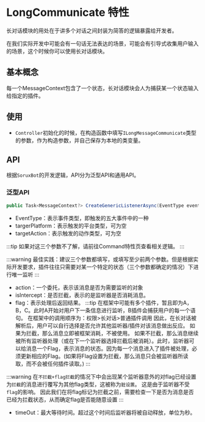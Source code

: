 # LongCommunicate 特性

长对话模块的用处在于讲多个对话之间封装为简答的逻辑暴露给开发者。

在我们实际开发中可能会有一句话无法表达的场景，可能会有引导式收集用户输入的场景，这个时候你可以使用长对话模块。

## 基本概念

每一个MessageContext包含了一个状态，长对话模块会人为捕获某一个状态输入给指定的插件。

## 使用

- `Controller`初始化的时候，在构造函数中填写`ILongMessageCommunicate`类型的参数，作为构造参数，并自己保存为本地的类变量。

## API

根据`SoruxBot`的开发逻辑，API分为泛型API和通用API。

### 泛型API

```csharp
public Task<MessageContext?> CreateGenericListenerAsync(EventType eventType, string? targetPlatform,string? targetAction, Func<MessageContext, bool> action, bool isIntercept, PluginFucFlag flag, int? timeOut);
```

- EventType：表示事件类型，即触发的五大事件中的一种
- targerPlatform：表示触发的平台类型，可为空
- targetAction：表示触发的动作类型，可为空

:::tip
如果对这三个参数不了解，请前往Command特性页查看相关逻辑。
:::

:::warning
最佳实践：建议三个参数都填写，或填写至少前两个参数。但是根据实际开发要求，插件往往只需要对某一个特定的状态（三个参数都确定的情况）下进行唯一监听
:::

- action：一个委托，表示该消息是否为需要监听的对象
- isIntercept：是否拦截，表示的是监听器是否消耗消息。
- flag：表示处理后返回结果。
:::tip
在框架中可能有多个插件，暂且即为A，B，C。此时A开始对用户下一条信息进行监听，B插件会捕获用户的每一个语句。
在框架中的调用顺序为：权限>长对话>普通插件调用
因此，在长对话被解析后，用户可以自行选择是否允许其他监听器/插件对该消息做出反应。
如果为拦截，那么消息立即被框架消耗，不被使用。
如果不拦截，那么消息继续被所有监听器处理（或在下一个监听器选择拦截后被消耗）。此时，监听器可以给消息一个Flag，表示消息的状态。因为每一个消息进入了插件被处理，必须更新相应的Flag。(如果将Flag设置为拦截，那么消息只会被监听器所读取，而不会被任何插件读取。)
:::

:::warning
在`不拦截+flag拦截`的情况下中会出现某个监听器意外的对flag已经设置为`拦截`的消息进行覆写为其他flag类型，这被称为`脏设置`。
这是由于监听器不受`flag`的影响。
因此我们在将flag标记为拦截之前，需要检查一下是否为消息是否已经为拦截状态，从而确定flag是否能随意设置
:::

- timeOut：最大等待时间。超过这个时间后监听器将被自动释放，单位为秒。